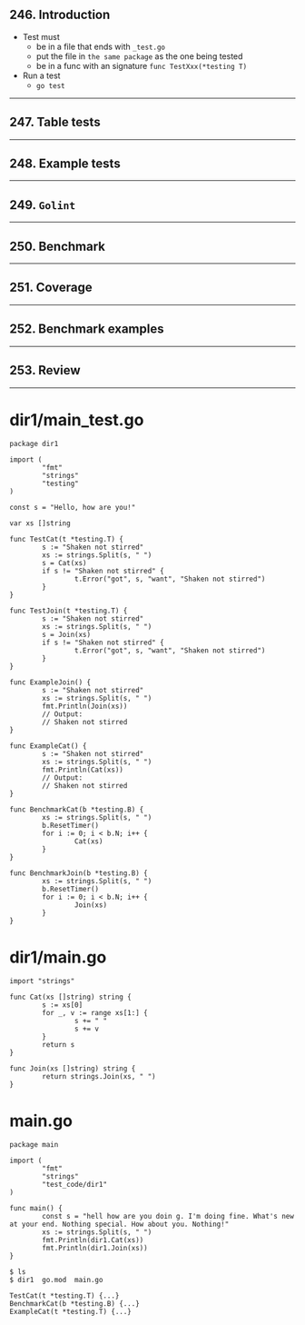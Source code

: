 ## 246. Introduction

* Test must
    * be in a file that ends with `_test.go`
    * put the file in `the same package` as the one being tested
    * be in a func with an signature `func TestXxx(*testing T)`
* Run a test
    * `go test` 

***

## 247. Table tests

***

## 248. Example tests

***

## 249. `Golint`

***

## 250. Benchmark

***

## 251. Coverage

***

## 252. Benchmark examples

***

## 253. Review

***







# dir1/main_test.go
```
package dir1

import (
        "fmt"
        "strings"
        "testing"
)

const s = "Hello, how are you!"

var xs []string

func TestCat(t *testing.T) {
        s := "Shaken not stirred"
        xs := strings.Split(s, " ")
        s = Cat(xs)
        if s != "Shaken not stirred" {
                t.Error("got", s, "want", "Shaken not stirred")
        }
}

func TestJoin(t *testing.T) {
        s := "Shaken not stirred"
        xs := strings.Split(s, " ")
        s = Join(xs)
        if s != "Shaken not stirred" {
                t.Error("got", s, "want", "Shaken not stirred")
        }
}

func ExampleJoin() {
        s := "Shaken not stirred"
        xs := strings.Split(s, " ")
        fmt.Println(Join(xs))
        // Output:
        // Shaken not stirred
}

func ExampleCat() {
        s := "Shaken not stirred"
        xs := strings.Split(s, " ")
        fmt.Println(Cat(xs))
        // Output:
        // Shaken not stirred
}

func BenchmarkCat(b *testing.B) {
        xs := strings.Split(s, " ")
        b.ResetTimer()
        for i := 0; i < b.N; i++ {
                Cat(xs)
        }
}

func BenchmarkJoin(b *testing.B) {
        xs := strings.Split(s, " ")
        b.ResetTimer()
        for i := 0; i < b.N; i++ {
                Join(xs)
        }
}
```

# dir1/main.go
```
import "strings"

func Cat(xs []string) string {
        s := xs[0]
        for _, v := range xs[1:] {
                s += " "
                s += v
        }
        return s
}

func Join(xs []string) string {
        return strings.Join(xs, " ")
}
```

# main.go
```
package main

import (
        "fmt"
        "strings"
        "test_code/dir1"
)

func main() {
        const s = "hell how are you doin g. I'm doing fine. What's new at your end. Nothing special. How about you. Nothing!"
        xs := strings.Split(s, " ")
        fmt.Println(dir1.Cat(xs))
        fmt.Println(dir1.Join(xs))
}
```

```
$ ls
$ dir1	go.mod	main.go
```

```
TestCat(t *testing.T) {...}
BenchmarkCat(b *testing.B) {...}
ExampleCat(t *testing.T) {...}
```

